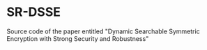 # SR-DSSE
Source code of the paper entitled "Dynamic Searchable Symmetric Encryption with Strong  Security and Robustness"
